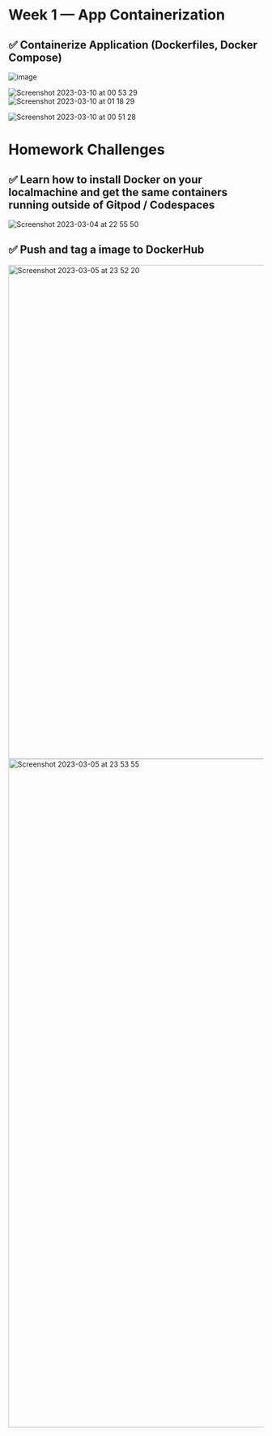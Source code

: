 # Week 1 — App Containerization

## :white_check_mark:  Containerize Application (Dockerfiles, Docker Compose)

![image](https://user-images.githubusercontent.com/47042467/221966565-1d0fab02-76a9-4f17-925f-6ed66873bff1.png)

![Screenshot 2023-03-10 at 00 53 29](https://user-images.githubusercontent.com/47042467/225101322-41d92f19-f135-4273-874d-1ec45dbf59e9.png)
![Screenshot 2023-03-10 at 01 18 29](https://user-images.githubusercontent.com/47042467/225101331-b4da3228-be60-4596-a629-e8662435c1fe.png)

![Screenshot 2023-03-10 at 00 51 28](https://user-images.githubusercontent.com/47042467/225101305-dbe36e93-de2c-403e-89d1-6bc416c9bd58.png)



# Homework Challenges

## :white_check_mark: Learn how to install Docker on your localmachine and get the same containers running outside of Gitpod / Codespaces

![Screenshot 2023-03-04 at 22 55 50](https://user-images.githubusercontent.com/47042467/222926188-9755357f-411d-4a84-873b-858f012b3915.png)

## :white_check_mark: Push and tag a image to DockerHub 

<img width="975" alt="Screenshot 2023-03-05 at 23 52 20" src="https://user-images.githubusercontent.com/47042467/222985362-bd195958-013e-4a51-81bf-769e04ec7629.png">

<img width="1320" alt="Screenshot 2023-03-05 at 23 53 55" src="https://user-images.githubusercontent.com/47042467/222985404-9c5ca80b-5757-4249-b3fb-ff30505600e4.png">


